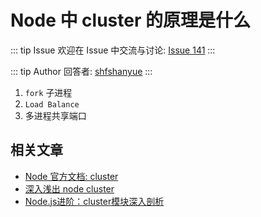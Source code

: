 # Node 中 cluster 的原理是什么



::: tip Issue 
 欢迎在 Issue 中交流与讨论: [Issue 141](https://github.com/shfshanyue/Daily-Question/issues/141) 
:::

::: tip Author 
回答者: [shfshanyue](https://github.com/shfshanyue) 
:::

1. `fork` 子进程
1. `Load Balance`
1. 多进程共享端口

## 相关文章

+ [Node 官方文档: cluster](https://nodejs.org/api/cluster.html)
+ [深入浅出 node cluster](https://juejin.im/post/5c87760fe51d4507534c88e5)
+ [Node.js进阶：cluster模块深入剖析](https://github.com/chyingp/nodejs-learning-guide/blob/master/%E6%A8%A1%E5%9D%97/cluster.md)